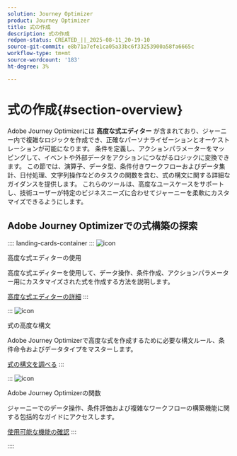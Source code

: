```yaml
---
solution: Journey Optimizer
product: Journey Optimizer
title: 式の作成
description: 式の作成
redpen-status: CREATED_||_2025-08-11_20-19-10
source-git-commit: e8b71a7efe1ca05a33bc6f33253900a58fa6665c
workflow-type: tm+mt
source-wordcount: '183'
ht-degree: 3%

---
```



# 式の作成{#section-overview}

Adobe Journey Optimizerには **高度な式エディター** が含まれており、ジャーニー内で複雑なロジックを作成でき、正確なパーソナライゼーションとオーケストレーションが可能になります。 条件を定義し、アクションパラメーターをマッピングして、イベントや外部データをアクションにつながるロジックに変換できます。 この節では、演算子、データ型、条件付きワークフローおよびデータ集計、日付処理、文字列操作などのタスクの関数を含む、式の構文に関する詳細なガイダンスを提供します。 これらのツールは、高度なユースケースをサポートし、技術ユーザーが特定のビジネスニーズに合わせてジャーニーを柔軟にカスタマイズできるようにします。

## Adobe Journey Optimizerでの式構築の探索

:::: landing-cards-container
:::
![icon](https://cdn.experienceleague.adobe.com/icons/screwdriver-wrench.svg)

高度な式エディターの使用

高度な式エディターを使用して、データ操作、条件作成、アクションパラメーター用にカスタマイズされた式を作成する方法を説明します。

[高度な式エディターの詳細](../using/building-journeys/expression/expressionadvanced.md)
:::

:::
![icon](https://cdn.experienceleague.adobe.com/icons/code-branch.svg)

式の高度な構文

Adobe Journey Optimizerで高度な式を作成するために必要な構文ルール、条件命令およびデータタイプをマスターします。

[式の構文を調べる](syntax-landing-page.md)
:::

:::
![icon](https://cdn.experienceleague.adobe.com/icons/puzzle-piece.svg)

Adobe Journey Optimizerの関数

ジャーニーでのデータ操作、条件評価および複雑なワークフローの構築機能に関する包括的なガイドにアクセスします。

[使用可能な機能の確認](main-functions-journey-landing-page.md)
:::

::::
